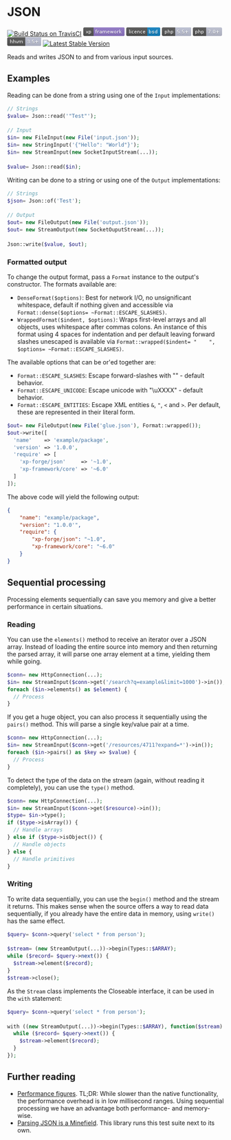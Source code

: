 JSON
====

[![Build Status on TravisCI](https://secure.travis-ci.org/xp-forge/json.svg)](http://travis-ci.org/xp-forge/json)
[![XP Framework Mdodule](https://raw.githubusercontent.com/xp-framework/web/master/static/xp-framework-badge.png)](https://github.com/xp-framework/core)
[![BSD Licence](https://raw.githubusercontent.com/xp-framework/web/master/static/licence-bsd.png)](https://github.com/xp-framework/core/blob/master/LICENCE.md)
[![Required PHP 5.5+](https://raw.githubusercontent.com/xp-framework/web/master/static/php-5_5plus.png)](http://php.net/)
[![Supports PHP 7.0+](https://raw.githubusercontent.com/xp-framework/web/master/static/php-7_0plus.png)](http://php.net/)
[![Supports HHVM 3.5+](https://raw.githubusercontent.com/xp-framework/web/master/static/hhvm-3_5plus.png)](http://hhvm.com/)
[![Latest Stable Version](https://poser.pugx.org/xp-forge/json/version.png)](https://packagist.org/packages/xp-forge/json)

Reads and writes JSON to and from various input sources.

Examples
--------
Reading can be done from a string using one of the `Input` implementations:

```php
// Strings
$value= Json::read('"Test"');

// Input
$in= new FileInput(new File('input.json'));
$in= new StringInput('{"Hello": "World"}');
$in= new StreamInput(new SocketInputStream(...));

$value= Json::read($in);
```

Writing can be done to a string or using one of the `Output` implementations:

```php
// Strings
$json= Json::of('Test');

// Output
$out= new FileOutput(new File('output.json'));
$out= new StreamOutput(new SocketOuputStream(...));

Json::write($value, $out);
```

### Formatted output
To change the output format, pass a `Format` instance to the output's constructor. The formats available are:

* `DenseFormat($options)`: Best for network I/O, no unsignificant whitespace, default if nothing given and accessible via `Format::dense($options= ~Format::ESCAPE_SLASHES)`.
* `WrappedFormat($indent, $options)`: Wraps first-level arrays and all objects, uses whitespace after commas colons. An instance of this format using 4 spaces for indentation and per default leaving forward slashes unescaped is available via `Format::wrapped($indent= "    ", $options= ~Format::ESCAPE_SLASHES)`.

The available options that can be or'ed together are:

* `Format::ESCAPE_SLASHES`: Escape forward-slashes with "\" - default behavior.
* `Format::ESCAPE_UNICODE`: Escape unicode with "\uXXXX" - default behavior.
* `Format::ESCAPE_ENTITIES`: Escape XML entities `&`, `"`, `<` and `>`. Per default, these are represented in their literal form.

```php
$out= new FileOutput(new File('glue.json'), Format::wrapped());
$out->write([
  'name'    => 'example/package',
  'version' => '1.0.0',
  'require' => [
    'xp-forge/json'     => '~1.0',
    'xp-framework/core' => '~6.0'
  ]
]);
```

The above code will yield the following output:

```json
{
    "name": "example/package",
    "version": "1.0.0'",
    "require": {
        "xp-forge/json": "~1.0",
        "xp-framework/core": "~6.0"
    }
}
```

Sequential processing
---------------------
Processing elements sequentially can save you memory and give a better performance in certain situations.

### Reading
You can use the `elements()` method to receive an iterator over a JSON array. Instead of loading the entire source into memory and then returning the parsed array, it will parse one array element at a time, yielding them while going.

```php
$conn= new HttpConnection(...);
$in= new StreamInput($conn->get('/search?q=example&limit=1000')->in());
foreach ($in->elements() as $element) {
  // Process
}
```

If you get a huge object, you can also process it sequentially using the `pairs()` method. This will parse a single key/value pair at a time.

```php
$conn= new HttpConnection(...);
$in= new StreamInput($conn->get('/resources/4711?expand=*')->in());
foreach ($in->pairs() as $key => $value) {
  // Process
}
```

To detect the type of the data on the stream (again, without reading it completely), you can use the `type()` method.

```php
$conn= new HttpConnection(...);
$in= new StreamInput($conn->get($resource)->in());
$type= $in->type();
if ($type->isArray()) {
  // Handle arrays
} else if ($type->isObject()) {
  // Handle objects
} else {
  // Handle primitives
}
```

### Writing
To write data sequentially, you can use the `begin()` method and the stream it returns. This makes sense when the source offers a way to read data sequentially, if you already have the entire data in memory, using `write()` has the same effect.

```php
$query= $conn->query('select * from person');

$stream= (new StreamOutput(...))->begin(Types::$ARRAY);
while ($record= $query->next()) {
  $stream->element($record);
}
$stream->close();
```

As the `Stream` class implements the Closeable interface, it can be used in the `with` statement:

```php
$query= $conn->query('select * from person');

with ((new StreamOutput(...))->begin(Types::$ARRAY), function($stream) use($query) {
  while ($record= $query->next()) {
    $stream->element($record);
  }
});
```

Further reading
---------------
* [Performance figures](https://github.com/xp-forge/json/wiki/Performance-overview). TL;DR: While slower than the native functionality, the performance overhead is in low millisecond ranges. Using sequential processing we have an advantage both performance- and memory-wise.
* [Parsing JSON is a Minefield](http://seriot.ch/parsing_json.html). This library runs this test suite next to its own.